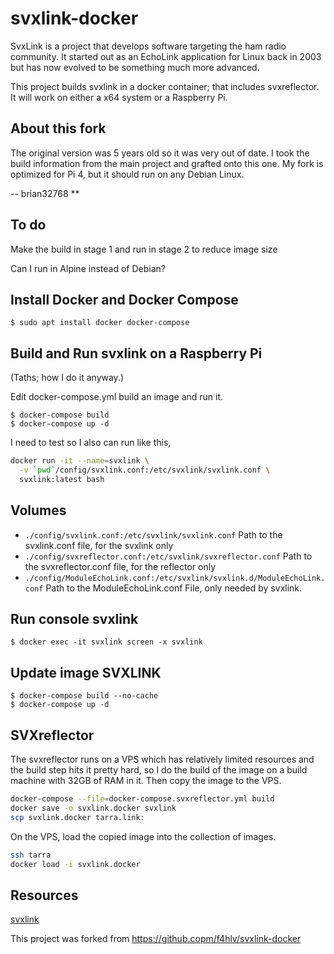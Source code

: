 # svxlink-docker

SvxLink is a project that develops software targeting the ham radio
community. It started out as an EchoLink application for Linux back in
2003 but has now evolved to be something much more advanced.

This project builds svxlink in a docker container; that includes
svxreflector. It will work on either a x64 system or a Raspberry Pi.

## About this fork

The original version was 5 years old so it was very out of date.
I took the build information from the main project and grafted onto this one.
My fork is optimized for Pi 4, but it should run on any Debian Linux. 

-- brian32768 **

## To do

Make the build in stage 1 and
run in stage 2 to reduce image size

Can I run in Alpine instead of Debian?

## Install Docker and Docker Compose

```console
$ sudo apt install docker docker-compose
```

## Build and Run svxlink on a Raspberry Pi

(Taths; how I do it anyway.)

Edit docker-compose.yml
build an image
and run it.

```console
$ docker-compose build
$ docker-compose up -d
```

I need to test so I also can run like this,

```bash
docker run -it --name=svxlink \
  -v `pwd`/config/svxlink.conf:/etc/svxlink/svxlink.conf \
  svxlink:latest bash
```

## Volumes

- `./config/svxlink.conf:/etc/svxlink/svxlink.conf` Path to the svxlink.conf file, for the svxlink only
- `./config/svxreflector.conf:/etc/svxlink/svxreflector.conf` Path to the svxreflector.conf file, for the reflector only
- `./config/ModuleEchoLink.conf:/etc/svxlink/svxlink.d/ModuleEchoLink.conf` Path to the ModuleEchoLink.conf File, only needed by svxlink.

## Run console svxlink
```console
$ docker exec -it svxlink screen -x svxlink
```

## Update image SVXLINK
```console
$ docker-compose build --no-cache
$ docker-compose up -d
```

## SVXreflector

The svxreflector runs on a VPS which has relatively limited resources
and the build step hits it pretty hard, so I do the build of the image
on a build machine with 32GB of RAM in it. Then copy the image to the VPS.

```bash
docker-compose --file=docker-compose.svxreflector.yml build
docker save -o svxlink.docker svxlink
scp svxlink.docker tarra.link:
```

On the VPS, load the copied image into the collection of images.

```bash
ssh tarra
docker load -i svxlink.docker
```

## Resources

[svxlink](https://svxlink.org)

This project was forked from https://github.copm/f4hlv/svxlink-docker

